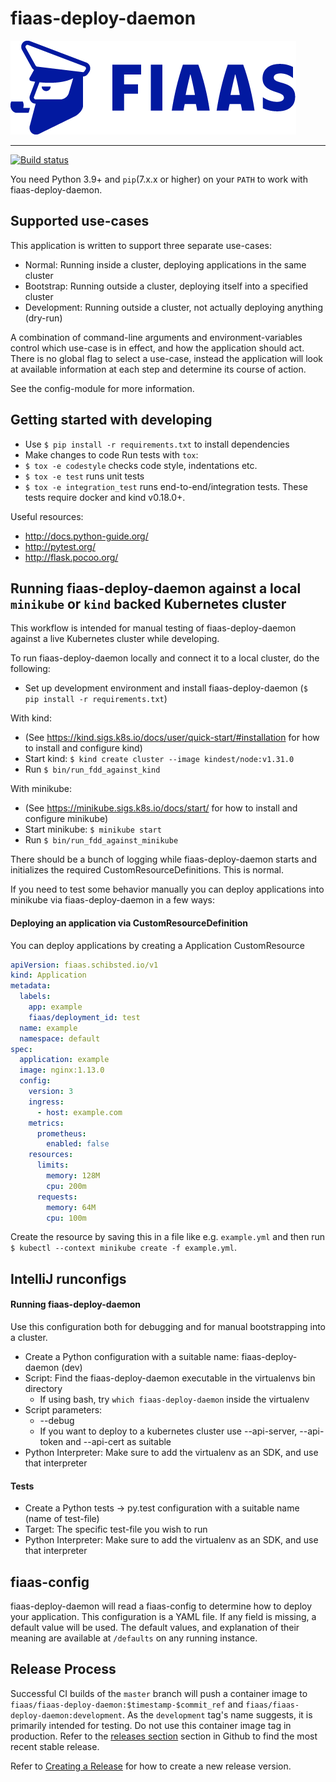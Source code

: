 <!--
Copyright 2017-2019 The FIAAS Authors

Licensed under the Apache License, Version 2.0 (the "License");
you may not use this file except in compliance with the License.
You may obtain a copy of the License at

     http://www.apache.org/licenses/LICENSE-2.0

Unless required by applicable law or agreed to in writing, software
distributed under the License is distributed on an "AS IS" BASIS,
WITHOUT WARRANTIES OR CONDITIONS OF ANY KIND, either express or implied.
See the License for the specific language governing permissions and
limitations under the License.
-->
# fiaas-deploy-daemon

![FIAAS logo](https://raw.githubusercontent.com/fiaas/design-assets/master/logo/Logo_Fiaas_colour.png)

---

[![Build status](https://fiaas-svc.semaphoreci.com/badges/fiaas-deploy-daemon.svg?style=shields)](https://fiaas-svc.semaphoreci.com/projects/fiaas-deploy-daemon)

You need Python 3.9+ and `pip`(7.x.x or higher)  on your `PATH` to work with fiaas-deploy-daemon.

Supported use-cases
-------------------

This application is written to support three separate use-cases:

- Normal: Running inside a cluster, deploying applications in the same cluster
- Bootstrap: Running outside a cluster, deploying itself into a specified cluster
- Development: Running outside a cluster, not actually deploying anything (dry-run)

A combination of command-line arguments and environment-variables control which use-case
is in effect, and how the application should act. There is no global flag to select a
use-case, instead the application will look at available information at each step and
determine its course of action.

See the config-module for more information.

Getting started with developing
-------------------------------

- Use  `$ pip install -r requirements.txt` to install dependencies
- Make changes to code
Run tests with `tox`:
- `$ tox -e codestyle` checks code style, indentations etc.
- `$ tox -e test` runs unit tests
- `$ tox -e integration_test` runs end-to-end/integration tests. These tests require docker and kind v0.18.0+.

Useful resources:

- http://docs.python-guide.org/
- http://pytest.org/
- http://flask.pocoo.org/

Running fiaas-deploy-daemon against a local `minikube` or `kind` backed Kubernetes cluster
-------------------------------------------

This workflow is intended for manual testing of fiaas-deploy-daemon against a live Kubernetes cluster while
developing.

To run fiaas-deploy-daemon locally and connect it to a local cluster, do the following:

* Set up development environment and install fiaas-deploy-daemon (`$ pip install -r requirements.txt`)

With kind:
* (See https://kind.sigs.k8s.io/docs/user/quick-start/#installation for how to install and configure kind)
* Start kind: `$ kind create cluster --image kindest/node:v1.31.0`
* Run `$ bin/run_fdd_against_kind`

With minikube:
* (See https://minikube.sigs.k8s.io/docs/start/ for how to install and configure minikube)
* Start minikube: `$ minikube start`
* Run `$ bin/run_fdd_against_minikube`

There should be a bunch of logging while fiaas-deploy-daemon starts and initializes the required
CustomResourceDefinitions. This is normal.

If you need to test some behavior manually you can deploy applications into minikube via fiaas-deploy-daemon in a few ways:

#### Deploying an application via CustomResourceDefinition

You can deploy applications by creating a Application CustomResource

```yaml
apiVersion: fiaas.schibsted.io/v1
kind: Application
metadata:
  labels:
    app: example
    fiaas/deployment_id: test
  name: example
  namespace: default
spec:
  application: example
  image: nginx:1.13.0
  config:
    version: 3
    ingress:
      - host: example.com
    metrics:
      prometheus:
        enabled: false
    resources:
      limits:
        memory: 128M
        cpu: 200m
      requests:
        memory: 64M
        cpu: 100m
```

Create the resource by saving this in a file like e.g. `example.yml` and then run
`$ kubectl --context minikube create -f example.yml`.


IntelliJ runconfigs
-------------------

#### Running fiaas-deploy-daemon

Use this configuration both for debugging and for manual bootstrapping into a cluster.

* Create a Python configuration with a suitable name: fiaas-deploy-daemon (dev)
* Script: Find the fiaas-deploy-daemon executable in the virtualenvs bin directory
    * If using bash, try `which fiaas-deploy-daemon` inside the virtualenv
* Script parameters:
    * --debug
    * If you want to deploy to a kubernetes cluster use --api-server, --api-token
     and --api-cert as suitable
* Python Interpreter: Make sure to add the virtualenv as an SDK, and use that interpreter


#### Tests

* Create a Python tests -> py.test configuration with a suitable name (name of test-file)
* Target: The specific test-file you wish to run
* Python Interpreter: Make sure to add the virtualenv as an SDK, and use that interpreter


fiaas-config
------------

fiaas-deploy-daemon will read a fiaas-config to determine how to deploy your application.
This configuration is a YAML file. If any field is missing, a default value will be used.
The default values, and explanation of their meaning are available at `/defaults` on any
running instance.


Release Process
---------------

Successful CI builds of the `master` branch will push a container image to `fiaas/fiaas-deploy-daemon:$timestamp-$commit_ref` and `fiaas/fiaas-deploy-daemon:development`. As the `development` tag's name suggests, it is primarily intended for testing. Do not use this container image tag in production. Refer to the [releases section](releases) section in Github to find the most recent stable release.

Refer to [Creating a Release](docs/developing.md#Creating-a-Release) for how to create a new release version.
